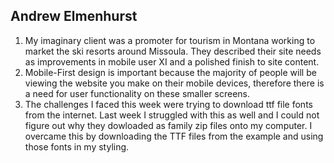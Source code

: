 ## Andrew Elmenhurst
1. My imaginary client was a promoter for tourism in Montana working to market the ski resorts around Missoula. They described their site needs as improvements in mobile user XI and a polished finish to site content.
2. Mobile-First design is important because the majority of people will be viewing the website you make on their mobile devices, therefore there is a need for user functionality on these smaller screens.
3. The challenges I faced this week were trying to download ttf file fonts from the internet. Last week I struggled with this as well and I could not figure out why they dowloaded as family zip files onto my computer. I overcame this by downloading the TTF files from the example and using those fonts in my styling.
